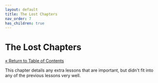 ```yaml
---
layout: default
title: The Lost Chapters
nav_order: 7
has_children: true
---
```


# The Lost Chapters

[&laquo; Return to Table of Contents](../index.md)

This chapter details any extra lessons that are important, but didn't fit into any of the previous lessons very well.

